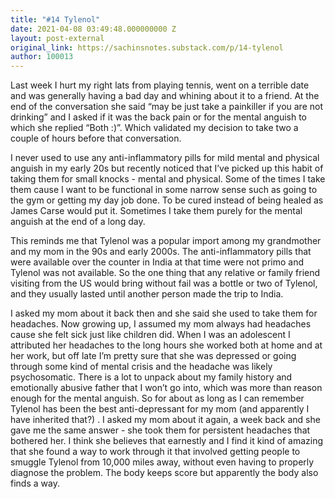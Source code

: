```yaml
---
title: "#14 Tylenol"
date: 2021-04-08 03:49:48.000000000 Z
layout: post-external
original_link: https://sachinsnotes.substack.com/p/14-tylenol
author: 100013
---
```


Last week I hurt my right lats from playing tennis, went on a terrible date and was generally having a bad day and whining about it to a friend. At the end of the conversation she said “may be just take a painkiller if you are not drinking” and I asked if it was the back pain or for the mental anguish to which she replied “Both :)”. Which validated my decision to take two a couple of hours before that conversation.

I never used to use any anti-inflammatory pills for mild mental and physical anguish in my early 20s but recently noticed that I’ve picked up this habit of taking them for small knocks - mental and physical. Some of the times I take them cause I want to be functional in some narrow sense such as going to the gym or getting my day job done. To be cured instead of being healed as James Carse would put it. Sometimes I take them purely for the mental anguish at the end of a long day.

This reminds me that Tylenol was a popular import among my grandmother and my mom in the 90s and early 2000s. The anti-inflammatory pills that were available over the counter in India at that time were not primo and Tylenol was not available. So the one thing that any relative or family friend visiting from the US would bring without fail was a bottle or two of Tylenol, and they usually lasted until another person made the trip to India.

I asked my mom about it back then and she said she used to take them for headaches. Now growing up, I assumed my mom always had headaches cause she felt sick just like children did. When I was an adolescent I attributed her headaches to the long hours she worked both at home and at her work, but off late I’m pretty sure that she was depressed or going through some kind of mental crisis and the headache was likely psychosomatic. There is a lot to unpack about my family history and emotionally abusive father that I won’t go into, which was more than reason enough for the mental anguish. So for about as long as I can remember Tylenol has been the best anti-depressant for my mom (and apparently I have inherited that?) . I asked my mom about it again, a week back and she gave me the same answer - she took them for persistent headaches that bothered her. I think she believes that earnestly and I find it kind of amazing that she found a way to work through it that involved getting people to smuggle Tylenol from 10,000 miles away, without even having to properly diagnose the problem. The body keeps score but apparently the body also finds a way.

